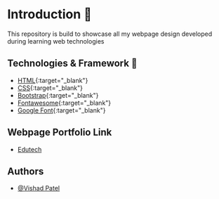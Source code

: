 
# Introduction 📝  
This repository is build to showcase all my webpage design developed during learning web
technologies  

## Technologies & Framework 🚀  
- [HTML](https://developer.mozilla.org/en-US/docs/Learn/HTML){:target="_blank"}  
- [CSS](https://developer.mozilla.org/en-US/docs/Learn/CSS){:target="_blank"}
- [Bootstrap](https://getbootstrap.com/docs/5.2/getting-started/introduction/){:target="_blank"}
- [Fontawesome](https://fontawesome.com/docs/web/setup/get-started){:target="_blank"}
- [Google Font](https://fonts.google.com/){:target="_blank"}
 
## Webpage Portfolio Link  
- [Edutech](https://web-portfolio.pages.dev)

 
## Authors  
- [@Vishad Patel](https://github.com/VishadTech09)  
 
 
